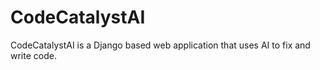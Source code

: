 # CodeCatalystAI
CodeCatalystAI is a Django based web application that uses AI to fix and write code.
